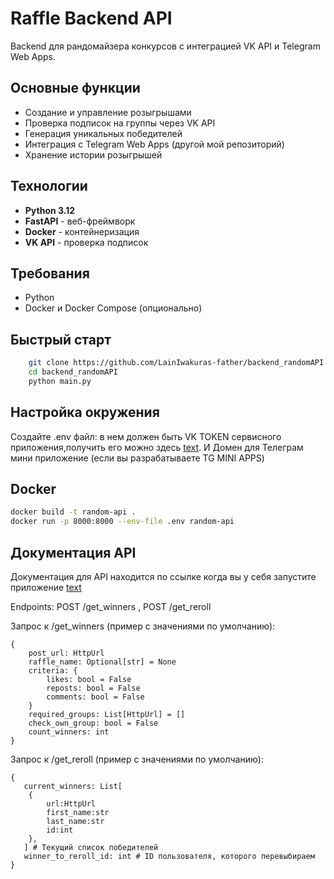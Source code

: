 # Raffle Backend API

Backend для рандомайзера конкурсов с интеграцией VK API и Telegram Web Apps.

## Основные функции
- Создание и управление розыгрышами
- Проверка подписок на группы через VK API
- Генерация уникальных победителей
- Интеграция с Telegram Web Apps (другой мой репозиторий)
- Хранение истории розыгрышей

## Технологии
- **Python 3.12**
- **FastAPI** - веб-фреймворк
- **Docker** - контейнеризация
- **VK API** - проверка подписок

## Требования
- Python 
- Docker и Docker Compose (опционально)

## Быстрый старт
```bash
    git clone https://github.com/LainIwakuras-father/backend_randomAPI.git
    cd backend_randomAPI
    python main.py
```
## Настройка окружения
Создайте .env файл:
в нем должен быть VK TOKEN сервисного приложения,получить его можно здесь [text](https://dev.vk.com/ru).
И Домен для Телеграм мини приложение (если вы разрабатываете TG MINI APPS) 


## Docker
```bash
docker build -t random-api .
docker run -p 8000:8000 --env-file .env random-api
```

## Документация API
Документация для API находится по ссылке когда вы у себя запустите приложение [text](http://localhost:8000/docs)

Endpoints: POST /get_winners , POST /get_reroll

Запрос к /get_winners (пример с значениями по умолчанию):
```
{
    post_url: HttpUrl
    raffle_name: Optional[str] = None
    criteria: {
        likes: bool = False
        reposts: bool = False
        comments: bool = False 
    }
    required_groups: List[HttpUrl] = []
    check_own_group: bool = False
    count_winners: int 
}

```

Запрос к /get_reroll (пример с значениями по умолчанию):
```
{
   current_winners: List[
    {
        url:HttpUrl
        first_name:str
        last_name:str
        id:int
    },
   ] # Текущий список победителей
   winner_to_reroll_id: int # ID пользователя, которого перевыбираем
}

```